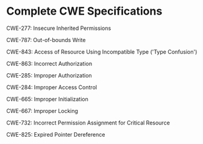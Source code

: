 

# Complete CWE Specifications

CWE-277: Insecure Inherited Permissions

CWE-787: Out-of-bounds Write

CWE-843: Access of Resource Using Incompatible Type ('Type Confusion')

CWE-863: Incorrect Authorization

CWE-285: Improper Authorization

CWE-284: Improper Access Control

CWE-665: Improper Initialization

CWE-667: Improper Locking

CWE-732: Incorrect Permission Assignment for Critical Resource

CWE-825: Expired Pointer Dereference